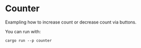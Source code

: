 # Counter
 
Exampling how to increase count or decrease count via buttons.
 

You can run with:
```
cargo run --p counter
```
